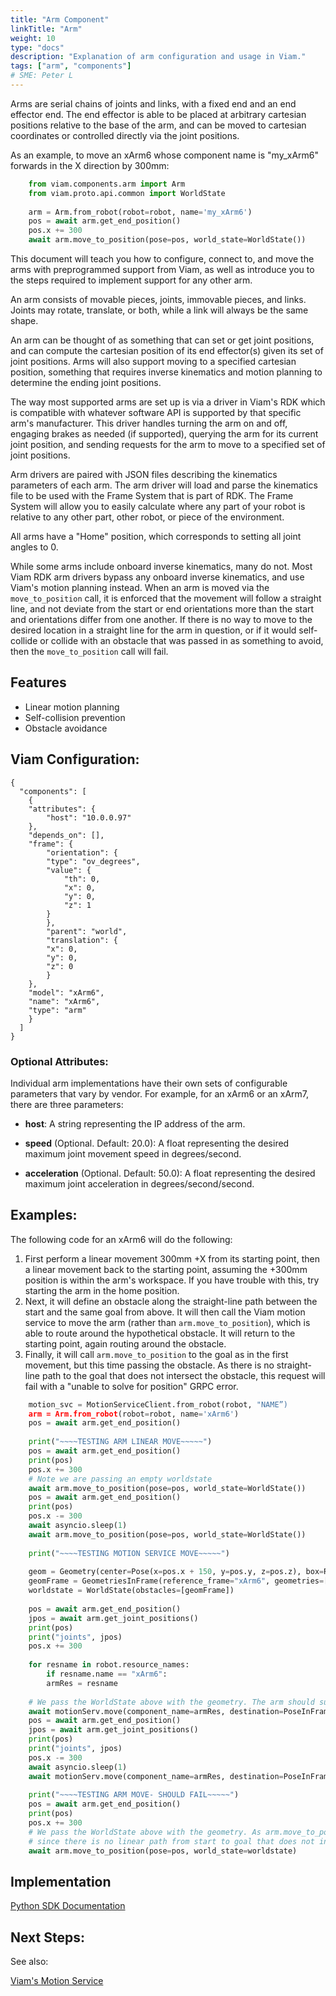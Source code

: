 ```yaml
---
title: "Arm Component"
linkTitle: "Arm"
weight: 10
type: "docs"
description: "Explanation of arm configuration and usage in Viam."
tags: ["arm", "components"]
# SME: Peter L
---
```


Arms are serial chains of joints and links, with a fixed end and an end effector end. 
The end effector is able to be placed at arbitrary cartesian positions relative to the base of the arm, and can be moved to cartesian coordinates or controlled directly via the joint positions.

As an example, to move an xArm6 whose component name is "my_xArm6" forwards in the X direction by 300mm:
```python
  	from viam.components.arm import Arm
  	from viam.proto.api.common import WorldState
 	 
  	arm = Arm.from_robot(robot=robot, name='my_xArm6')
  	pos = await arm.get_end_position()
  	pos.x += 300
  	await arm.move_to_position(pose=pos, world_state=WorldState())
```
This document will teach you how to configure, connect to, and move the arms with preprogrammed support from Viam, as well as introduce you to the steps required to implement support for any other arm.

An arm consists of movable pieces, joints, immovable pieces, and links. Joints may rotate, translate, or both, while a link will always be the same shape.

An arm can be thought of as something that can set or get joint positions, and can compute the cartesian position of its end effector(s) given its set of joint positions. 
Arms will also support moving to a specified cartesian position, something that requires inverse kinematics and motion planning to determine the ending joint positions.

The way most supported arms are set up is via a driver in Viam's RDK which is compatible with whatever software API is supported by that specific arm's manufacturer. 
This driver handles turning the arm on and off, engaging brakes as needed (if supported), querying the arm for its current joint position, and sending requests for the arm to move to a specified set of joint positions.

Arm drivers are paired with JSON files describing the kinematics parameters of each arm. 
The arm driver will load and parse the kinematics file to be used with the Frame System that is part of RDK. 
The Frame System will allow you to easily calculate where any part of your robot is relative to any other part, other robot, or piece of the environment.

All arms have a "Home" position, which corresponds to setting all joint angles to 0.

While some arms include onboard inverse kinematics, many do not. 
Most Viam RDK arm drivers bypass any onboard inverse kinematics, and use Viam's motion planning instead. 
When an arm is moved via the `move_to_position` call, it is enforced that the movement will follow a straight line, and not deviate from the start or end orientations more than the start and orientations differ from one another. 
If there is no way to move to the desired location in a straight line for the arm in question, or if it would self-collide or collide with an obstacle that was passed in as something to avoid, then the `move_to_position` call will fail.

## Features

- Linear motion planning
- Self-collision prevention
- Obstacle avoidance

## Viam Configuration:
```json-viam
{
  "components": [
	{
  	"attributes": {
    	"host": "10.0.0.97"
  	},
  	"depends_on": [],
  	"frame": {
    	"orientation": {
      	"type": "ov_degrees",
      	"value": {
        	"th": 0,
        	"x": 0,
        	"y": 0,
        	"z": 1
      	}
    	},
    	"parent": "world",
    	"translation": {
      	"x": 0,
      	"y": 0,
      	"z": 0
    	}
  	},
  	"model": "xArm6",
  	"name": "xArm6",
  	"type": "arm"
	}
  ]
}
```
### Optional Attributes:

Individual arm implementations have their own sets of configurable parameters that vary by vendor. 
For example, for an xArm6 or an xArm7, there are three parameters:

- **host**: A string representing the IP address of the arm.
  
- **speed** (Optional. Default: 20.0): A float representing the desired maximum joint movement speed in degrees/second.
  
- **acceleration** (Optional. Default: 50.0):  A float representing the desired maximum joint acceleration in degrees/second/second.


## Examples:

The following code for an xArm6 will do the following:

1. First perform a linear movement 300mm +X from its starting point, then a linear movement back to the starting point, assuming the +300mm position is within the arm's workspace. 
If you have trouble with this, try starting the arm in the home position.
1.  Next, it will define an obstacle along the straight-line path between the start and the same goal from above. 
It will then call the Viam motion service to move the arm (rather than `arm.move_to_position`), which is able to route around the hypothetical obstacle. It will return to the starting point, again routing around the obstacle.
1. Finally, it will call `arm.move_to_position` to the goal as in the first movement, but this time passing the obstacle. 
As there is no straight-line path to the goal that does not intersect the obstacle, this request will fail with a "unable to solve for position" GRPC error.
``` python
	motion_svc = MotionServiceClient.from_robot(robot, "NAME”)
  	arm = Arm.from_robot(robot=robot, name='xArm6')
  	pos = await arm.get_end_position()
 	 
  	print("~~~~TESTING ARM LINEAR MOVE~~~~~")
  	pos = await arm.get_end_position()
  	print(pos)
  	pos.x += 300
  	# Note we are passing an empty worldstate
  	await arm.move_to_position(pose=pos, world_state=WorldState())
  	pos = await arm.get_end_position()
  	print(pos)
  	pos.x -= 300
  	await asyncio.sleep(1)
  	await arm.move_to_position(pose=pos, world_state=WorldState())
 	 
  	print("~~~~TESTING MOTION SERVICE MOVE~~~~~")
 	 
  	geom = Geometry(center=Pose(x=pos.x + 150, y=pos.y, z=pos.z), box=RectangularPrism(width_mm =2, length_mm =5, depth_mm =5))
  	geomFrame = GeometriesInFrame(reference_frame="xArm6", geometries=[geom])
  	worldstate = WorldState(obstacles=[geomFrame])
 	 
  	pos = await arm.get_end_position()
  	jpos = await arm.get_joint_positions()
  	print(pos)
  	print("joints", jpos)
  	pos.x += 300
 	 
  	for resname in robot.resource_names:
    	if resname.name == "xArm6":
      	armRes = resname
 	 
  	# We pass the WorldState above with the geometry. The arm should successfully route around it.
  	await motionServ.move(component_name=armRes, destination=PoseInFrame(reference_frame="world", pose=pos), world_state=worldstate)
  	pos = await arm.get_end_position()
  	jpos = await arm.get_joint_positions()
  	print(pos)
  	print("joints", jpos)
  	pos.x -= 300
  	await asyncio.sleep(1)
  	await motionServ.move(component_name=armRes, destination=PoseInFrame(reference_frame="world", pose=pos), world_state=worldstate)
 	 
  	print("~~~~TESTING ARM MOVE- SHOULD FAIL~~~~~")
  	pos = await arm.get_end_position()
  	print(pos)
  	pos.x += 300
  	# We pass the WorldState above with the geometry. As arm.move_to_position will enforce linear motion, this should fail
  	# since there is no linear path from start to goal that does not intersect the obstacle.
  	await arm.move_to_position(pose=pos, world_state=worldstate)
```


## Implementation

[Python SDK Documentation](https://python.viam.dev/autoapi/viam/components/arm/index.html)

## Next Steps:

See also:

<a href="/services/motion">Viam's Motion Service</a>

